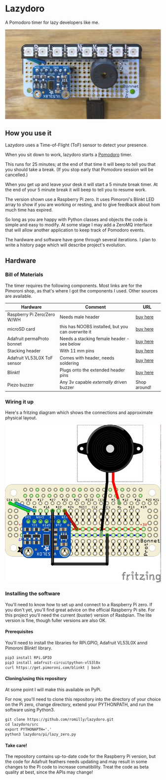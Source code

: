 # Lazydoro

A Pomodoro timer for lazy developers like me.

![lazy- zero](plan/images/lazy-zero-cropped.jpg)

## How you use it

Lazydoro uses a Time-of-Flight (ToF) sensor to detect your presence.

When you sit down to work, lazydoro starts a [Pomodoro](https://en.wikipedia.org/wiki/Pomodoro_Technique) timer.

This runs for 25 minutes; at the end of that time it will beep to tell you that you should take a break. (If you stop early that Pomodoro session will be cancelled.)

When you get up and leave your desk it will start a 5 minute break timer. At the end of your 5 minute break it will beep to tell you to resume work.

The version shown use a Raspberry Pi zero. It uses Pimoroni's Blinkt LED array to show if you are working or resting, and to give feedback about hom much time has expired.

So long as you are happy with Python classes and objects the code is simple and easy to modify. At some stage I may add a ZeroMQ interface that will allow another application to keep track of Pomodoro events.

The hardware and software have gone through several iterations. I plan to write a history page which will describe project's evolution.

## Hardware

### Bill of Materials

The timer requires the following components. Most links are for the Pimoroni shop, as that's where I got the components I used. Other sources are available.

|Hardware|Comment|URL|
|--------|-----------|---|
|Raspberry Pi Zero/Zero W/WH|Needs male header|[buy here](https://shop.pimoroni.com/products/raspberry-pi-zero-wh-with-pre-soldered-header)|
|microSD card|this has NOOBS installed, but you can overwrite it|[buy here](https://shop.pimoroni.com/products/noobs-32gb-microsd-card-3-1)|
|Adafruit permaProto bonnet|Needs a stacking female header - see below|[buy here](https://shop.pimoroni.com/products/adafruit-perma-proto-bonnet-mini-kit)|
|Stacking header|With 11 mm pins|[buy here](https://shop.pimoroni.com/products/2x20-pin-gpio-header-for-raspberry-pi-2-b-a?variant=1132812269)|
|Adafruit VL53L0X ToF sensor|Comes with header, needs soldering|[buy here](https://shop.pimoroni.com/products/adafruit-vl53l0x-time-of-flight-distance-sensor-30-to-1000mm)|
|Blinkt!|Plugs onto the extended header pins|[buy here](https://shop.pimoroni.com/products/blinkt)|
|Piezo buzzer|Any 3v capable *externally* driven buzzer|Shop around!|

### Wiring it up

Here's a fritzing diagram which shows the connections and approximate physical layout.

![Fritzed](plan/images/lazydoro_bb.jpg)

### Installing the software

You'll need to know how to set up and connect to a Raspberry Pi zero. If you don't yet, you'll find great advice on the official Raspberry Pi site. For this project you'll need  the current (buster) version of Rasbpian. The lite version is fine, though fuller versions are also OK. 

#### Prerequisites

You'll need to install the libraries for RPi.GPIO, Adafruit VL53L0X annd Pimoroni Blinkt! library.

    pip3 install RPi.GPIO
    pip3 install adafruit-circuitpython-vl53l0x
    curl https://get.pimoroni.com/blinkt | bash
    
#### Cloning/using this repository

At some point I will make this available on PyPi.

For now, you'll need to clone this repository into the directory of your choice on the Pi zero, change directory, extend your PYTHONPATH, and run the software using Python3.

    git clone https://github.com/romilly/lazydoro.git
    cd lazydoro/src
    export PYTHONAPTH='.'
    python3 lazydoro/pi/lazy_zero.py
    
#### Take care!

The repository contains up-to-date code for the Raspberry Pi version, but the code for Adafruit feathers needs updating and may result in some changes to the Pi code to increase comatibility. Treat the code as beta quality at best, since the APIs may change!





